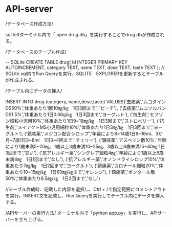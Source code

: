 # API-server

/データベース作成方法/

sqlite3ターミナル内で「.open drug.db」を実行することでdrug.dbが作成される。


/データベースのテーブル作成/

-- SQLite
CREATE TABLE drug(
 id INTEGER PRIMARY KEY AUTOINCREMENT,
 category TEXT,
 name TEXT,
 dose TEXT,
 taste TEXT
);
// SQLite.sql内でRun Queryを実行、SQLITE　EXPLORERを更新するとテーブルが作成される。

/テーブル内にデータの挿入/

<!-- -- SQLite
CREATE TABLE drug(
 id INTEGER PRIMARY KEY AUTOINCREMENT,
 category:TEXT,
 name:TEXT,
 dose:TEXT,
 taste:TEXT
); -->
INSERT INTO drug (category, name,dose,taste)
VALUES('去痰薬','ムコダインDS50%','体重あたり1回10㎎/㎏　1日3回まで',	'ピーチ'),
      ('去痰薬','ムコソルバンDS1.5%','体重あたり1日0.06g/㎏　1日3回まで','ヨーグルト'),
      ('抗生剤','セフゾン細粒小児用10%','体重あたり1日9~18㎎/㎏　1日3回まで','ストロベリー'),
      ('抗生剤','メイアクトMS小児用細粒10%','体重あたり1日3㎎/㎏　1日3回まで','ヨーグルト'),
      ('鎮咳薬','メジコン配合シロップ','年齢により8~14歳1日9~16ml、3か月~7歳1日3~8ml　1日3~4回まで','チェリー'),
      ('鎮咳薬','アスベリン散10%','年齢により1歳未満5~20㎎、1歳以上3歳未満10~25㎎、3歳以上6歳未満15~40㎎'1日3回まで','甘い'),
      ('抗アレルギー薬','シングレア細粒4㎎','年齢により1歳以上6歳未満4㎎　1日1回まで','なし'),
      ('抗アレルギー薬','オノンドライシロップ10%','体重あたり7㎎/㎏　1日2回まで','ヨーグルト'),
      ('鎮痛薬','カロナール細粒20%','体重あたり10~15㎎/㎏　1日60㎎/㎏まで','オレンジ'),
      ('鎮痛薬','ポンタール散50%','体重あたり6.5㎎/㎏　1日2回まで','なし')

//テーブル作成時、記載した内容を選択し、Ctrl + /で指定範囲にコメントアウトを実行。INSERT文を記載し、Run Queryを実行してテーブル内にデータを挿入する。   

/APIサーバーの実行方法/
ターミナル内で「python app.py」を実行し、APIサーバーを立ち上げる。
     
 
